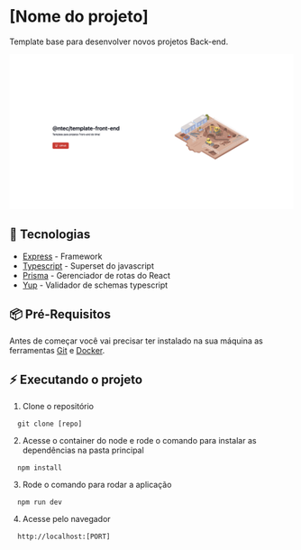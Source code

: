 # [Nome do projeto]

Template base para desenvolver novos projetos Back-end.

![Screenshot](.vscode/readme-cover.png)

## 🚀 Tecnologias

- [Express](https://expressjs.com/pt-br/) - Framework
- [Typescript](https://www.typescriptlang.org/) - Superset do javascript
- [Prisma](https://www.prisma.io/) - Gerenciador de rotas do React
- [Yup](https://www.npmjs.com/package/yup) - Validador de schemas typescript

## 📦️ Pré-Requisitos

Antes de começar você vai precisar ter instalado na sua máquina as ferramentas [Git](https://git-scm.com/) e [Docker](https://www.docker.com/).

## ⚡ Executando o projeto

1. Clone o repositório

```
  git clone [repo]
```

2. Acesse o container do node e rode o comando para instalar as dependências na pasta principal

```
  npm install
```

3. Rode o comando para rodar a aplicação

```
  npm run dev
```

4. Acesse pelo navegador

```
  http://localhost:[PORT]
```
